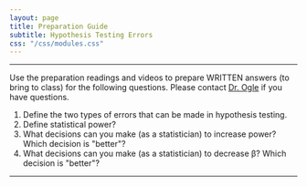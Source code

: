 ```yaml
---
layout: page
title: Preparation Guide
subtitle: Hypothesis Testing Errors
css: "/css/modules.css"
---
```


----

<div class="alert alert-warning">
Use the preparation readings and videos to prepare WRITTEN answers (to bring to class) for the following questions. Please contact <a href="mailto:dogle@northland.edu">Dr. Ogle</a> if you have questions.
</div>

1. Define the two types of errors that can be made in hypothesis testing.
1. Define statistical power?
1. What decisions can you make (as a statistician) to increase power? Which decision is "better"?
1. What decisions can you make (as a statistician) to decrease &beta;? Which decision is "better"?

----
